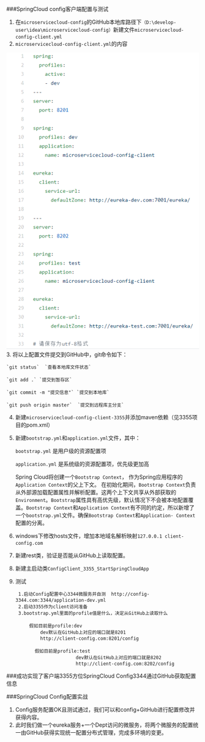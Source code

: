 ###SpringCloud config客户端配置与测试
1. 在`microservicecloud-config`的GitHub本地库路径下`（D:\develop-user\idea\microservicecloud-config）`新建文件`microservicecloud-config-client.yml`
2. `microservicecloud-config-client.yml`的内容 

![](客户端配置.png)
3. 将以上配置文件提交到GitHub中，git命令如下：
    
    `git status`  `查看本地库文件状态`
    
    `git add .` `提交到暂存区` 
    
    `git commit -m "提交信息"` `提交到本地库`
    
    `git push origin master`  `提交到远程库主分支`
    
4. 新建`microservicecloud-config-client-3355`并添加maven依赖（见3355项目的pom.xml）
5. 新建`bootstrap.yml`和`application.yml`文件，其中：
    
    `bootstrap.yml` 是用户级的资源配置项
    
    `application.yml` 是系统级的资源配置项，优先级更加高
    
    Spring Cloud将创建一个`Bootstrap Context`，
    作为Spring应用程序的`Application Context`的父上下文。
    在初始化期间，`Bootstrap Context`负责从外部源加载配置属性并解析配置。这两个上下文共享从外部获取的`Environment`。`Bootstrap`属性具有高优先级，默认情况下不会被本地配置覆盖。`Bootstrap Context`和`Application Context`有不同的约定，所以新增了一个`bootstrap.yml`文件。确保`Bootstrap Context`和`Application· Context`配置的分离。
    
6. windows下修改hosts文件，增加本地域名解析映射`127.0.0.1 client-config.com`
7. 新建rest类，验证是否能从GitHub上读取配置。
8. 新建主启动类`ConfigClient_3355_StartSpringCloudApp`
9. 测试

        1.启动Config配置中心3344微服务并自测  http://config-3344.com:3344/application-dev.yml
        2.启动3355作为client访问准备
        3.bootstrap.yml里面的profile值是什么，决定从GitHub上读取什么
           
            假如目前是profile:dev
                dev默认在GitHub上对应的端口就是8201
                http://client-config.com:8201/config  
           
              假如目前是profile:test
                             dev默认在GitHub上对应的端口就是8202
                             http://client-config.com:8202/config       
###成功实现了客户端3355方位SpringCloud Config3344通过GitHub获取配置信息                

###SpringCloud Config配置实战
1. Config服务配置OK且测试通过，我们可以和config+GitHub进行配置修改并获得内容。
2. 此时我们做一个eureka服务+一个Dept访问的微服务，将两个微服务的配置统一由GitHub获得实现统一配置分布式管理，完成多环境的变更。